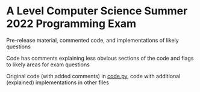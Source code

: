 # A Level Computer Science Summer 2022 Programming Exam

Pre-release material, commented code, and implementations of likely questions

Code has comments explaining less obvious sections of the code and flags to likely areas for exam questions

Original code (with added comments) in [code.py](code.py), code with additional (explained) implementations in other files